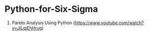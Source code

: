 # Python-for-Six-Sigma

1) Pareto Analysis Using Python (https://www.youtube.com/watch?v=JjLqjEhHrug)
